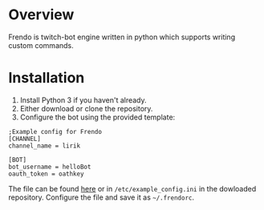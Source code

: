 # Overview
Frendo is twitch-bot engine written in python which supports writing custom commands.
# Installation
1. Install Python 3 if you haven't already.
2. Either download or clone the repository.
3. Configure the bot using the provided template:
```
;Example config for Frendo
[CHANNEL]
channel_name = lirik

[BOT]
bot_username = helloBot
oauth_token = oathkey
```
The file can be found [here](https://github.com/samhal/frendo/blob/master/etc/example_config.ini) or in `/etc/example_config.ini` in the dowloaded repository.
Configure the file and save it as `~/.frendorc`.

